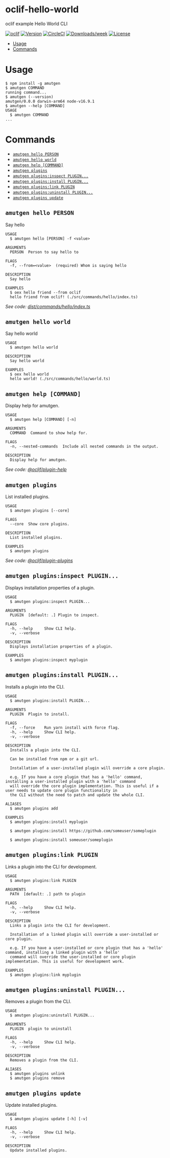 oclif-hello-world
=================

oclif example Hello World CLI

[![oclif](https://img.shields.io/badge/cli-oclif-brightgreen.svg)](https://oclif.io)
[![Version](https://img.shields.io/npm/v/oclif-hello-world.svg)](https://npmjs.org/package/oclif-hello-world)
[![CircleCI](https://circleci.com/gh/oclif/hello-world/tree/main.svg?style=shield)](https://circleci.com/gh/oclif/hello-world/tree/main)
[![Downloads/week](https://img.shields.io/npm/dw/oclif-hello-world.svg)](https://npmjs.org/package/oclif-hello-world)
[![License](https://img.shields.io/npm/l/oclif-hello-world.svg)](https://github.com/oclif/hello-world/blob/main/package.json)

<!-- toc -->
* [Usage](#usage)
* [Commands](#commands)
<!-- tocstop -->
# Usage
<!-- usage -->
```sh-session
$ npm install -g amutgen
$ amutgen COMMAND
running command...
$ amutgen (--version)
amutgen/0.0.0 darwin-arm64 node-v16.9.1
$ amutgen --help [COMMAND]
USAGE
  $ amutgen COMMAND
...
```
<!-- usagestop -->
# Commands
<!-- commands -->
* [`amutgen hello PERSON`](#amutgen-hello-person)
* [`amutgen hello world`](#amutgen-hello-world)
* [`amutgen help [COMMAND]`](#amutgen-help-command)
* [`amutgen plugins`](#amutgen-plugins)
* [`amutgen plugins:inspect PLUGIN...`](#amutgen-pluginsinspect-plugin)
* [`amutgen plugins:install PLUGIN...`](#amutgen-pluginsinstall-plugin)
* [`amutgen plugins:link PLUGIN`](#amutgen-pluginslink-plugin)
* [`amutgen plugins:uninstall PLUGIN...`](#amutgen-pluginsuninstall-plugin)
* [`amutgen plugins update`](#amutgen-plugins-update)

## `amutgen hello PERSON`

Say hello

```
USAGE
  $ amutgen hello [PERSON] -f <value>

ARGUMENTS
  PERSON  Person to say hello to

FLAGS
  -f, --from=<value>  (required) Whom is saying hello

DESCRIPTION
  Say hello

EXAMPLES
  $ oex hello friend --from oclif
  hello friend from oclif! (./src/commands/hello/index.ts)
```

_See code: [dist/commands/hello/index.ts](https://github.com/odmishien/amutgen/blob/v0.0.0/dist/commands/hello/index.ts)_

## `amutgen hello world`

Say hello world

```
USAGE
  $ amutgen hello world

DESCRIPTION
  Say hello world

EXAMPLES
  $ oex hello world
  hello world! (./src/commands/hello/world.ts)
```

## `amutgen help [COMMAND]`

Display help for amutgen.

```
USAGE
  $ amutgen help [COMMAND] [-n]

ARGUMENTS
  COMMAND  Command to show help for.

FLAGS
  -n, --nested-commands  Include all nested commands in the output.

DESCRIPTION
  Display help for amutgen.
```

_See code: [@oclif/plugin-help](https://github.com/oclif/plugin-help/blob/v5.1.10/src/commands/help.ts)_

## `amutgen plugins`

List installed plugins.

```
USAGE
  $ amutgen plugins [--core]

FLAGS
  --core  Show core plugins.

DESCRIPTION
  List installed plugins.

EXAMPLES
  $ amutgen plugins
```

_See code: [@oclif/plugin-plugins](https://github.com/oclif/plugin-plugins/blob/v2.0.11/src/commands/plugins/index.ts)_

## `amutgen plugins:inspect PLUGIN...`

Displays installation properties of a plugin.

```
USAGE
  $ amutgen plugins:inspect PLUGIN...

ARGUMENTS
  PLUGIN  [default: .] Plugin to inspect.

FLAGS
  -h, --help     Show CLI help.
  -v, --verbose

DESCRIPTION
  Displays installation properties of a plugin.

EXAMPLES
  $ amutgen plugins:inspect myplugin
```

## `amutgen plugins:install PLUGIN...`

Installs a plugin into the CLI.

```
USAGE
  $ amutgen plugins:install PLUGIN...

ARGUMENTS
  PLUGIN  Plugin to install.

FLAGS
  -f, --force    Run yarn install with force flag.
  -h, --help     Show CLI help.
  -v, --verbose

DESCRIPTION
  Installs a plugin into the CLI.

  Can be installed from npm or a git url.

  Installation of a user-installed plugin will override a core plugin.

  e.g. If you have a core plugin that has a 'hello' command, installing a user-installed plugin with a 'hello' command
  will override the core plugin implementation. This is useful if a user needs to update core plugin functionality in
  the CLI without the need to patch and update the whole CLI.

ALIASES
  $ amutgen plugins add

EXAMPLES
  $ amutgen plugins:install myplugin 

  $ amutgen plugins:install https://github.com/someuser/someplugin

  $ amutgen plugins:install someuser/someplugin
```

## `amutgen plugins:link PLUGIN`

Links a plugin into the CLI for development.

```
USAGE
  $ amutgen plugins:link PLUGIN

ARGUMENTS
  PATH  [default: .] path to plugin

FLAGS
  -h, --help     Show CLI help.
  -v, --verbose

DESCRIPTION
  Links a plugin into the CLI for development.

  Installation of a linked plugin will override a user-installed or core plugin.

  e.g. If you have a user-installed or core plugin that has a 'hello' command, installing a linked plugin with a 'hello'
  command will override the user-installed or core plugin implementation. This is useful for development work.

EXAMPLES
  $ amutgen plugins:link myplugin
```

## `amutgen plugins:uninstall PLUGIN...`

Removes a plugin from the CLI.

```
USAGE
  $ amutgen plugins:uninstall PLUGIN...

ARGUMENTS
  PLUGIN  plugin to uninstall

FLAGS
  -h, --help     Show CLI help.
  -v, --verbose

DESCRIPTION
  Removes a plugin from the CLI.

ALIASES
  $ amutgen plugins unlink
  $ amutgen plugins remove
```

## `amutgen plugins update`

Update installed plugins.

```
USAGE
  $ amutgen plugins update [-h] [-v]

FLAGS
  -h, --help     Show CLI help.
  -v, --verbose

DESCRIPTION
  Update installed plugins.
```
<!-- commandsstop -->
